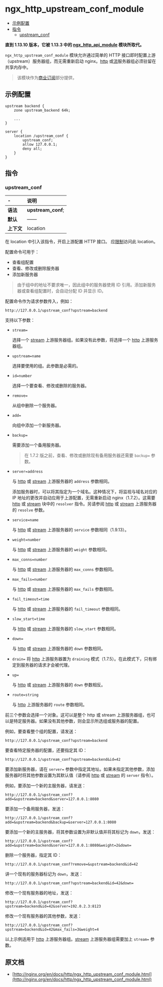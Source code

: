 # ngx_http_upstream_conf_module

- [示例配置](#example_configuration)
- [指令](#directives)
    - [upstream_conf](#upstream_conf)

**直到 1.13.10 版本，它被 1.13.3 中的 [ngx_http_api_module](ngx_http_api_module.md) 模块所取代。**

`ngx_http_upstream_conf_module` 模块允许通过简单的 HTTP 接口即时配置上游（upstream）服务器组，而无需重新启动 nginx。[http](ngx_http_upstream_module.md#zone) 或[流](ngx_stream_upstream_module.md#zone)服务器组必须驻留在共享内存中。

> 该模块作为[商业订阅](http://nginx.com/products/?_ga=2.70698388.504417624.1562407216-1811470965.1562407216)部分提供，

<a id="example_configuration"></a>

## 示例配置

```nginx
upstream backend {
    zone upstream_backend 64k;

    ...
}

server {
    location /upstream_conf {
        upstream_conf;
        allow 127.0.0.1;
        deny all;
    }
}
```

<a id="directives"></a>

## 指令

### upstream_conf

|\-|说明|
|:------|:------|
|**语法**|**upstream_conf**;|
|**默认**|——|
|**上下文**|location|

在 location 中引入该指令，开启上游配置 HTTP 接口。 应[限制](ngx_http_core_module.md#satisfy)访问此 location。

配置命令可用于：

- 查看组配置
- 查看、修改或删除服务器
- 添加新服务器

> 由于组中的地址不要求唯一，因此组中的服务器使用 ID 引用。添加新服务器或查看组配置时，会自动分配 ID 并显示 ID。

配置命令作为请求参数传入，例如：

```
http://127.0.0.1/upstream_conf?upstream=backend
```

支持以下参数：

- `stream=`

    选择一个 [stream](../stream/ngx_stream_upstream_module.md) 上游服务器组。如果没有此参数，将选择一个 [http](ngx_http_upstream_module.md) 上游服务器组。

- `upstream=name`

    选择要使用的组。此参数是必需的。

- `id=number`

    选择一个要查看、修改或删除的服务器。

- `remove=`

    从组中删除一个服务器。

- `add=`

    向组中添加一个新服务器。

- `backup=`

    需要添加一个备用服务器。

    > 在 1.7.2 版之前，查看、修改或删除现有备用服务器还需要 `backup=` 参数。

- `server=address`

    与 [http](ngx_http_upstream_module.md#server) 或 [stream](../stream/ngx_stream_upstream_module.md#server) 上游服务器的 `address` 参数相同。

    添加服务器时，可以将其指定为一个域名。这种情况下，将监视与域名对应的 IP 地址的更改并自动应用于上游配置，无需重新启动 nginx（1.7.2）。这需要 [http](ngx_http_upstream_module.md#server) 或 [stream](../stream/ngx_stream_upstream_module.md#server) 块中的 `resolver` 指令。另请参阅 [http](ngx_http_upstream_module.md#server) 或 [stream](../stream/ngx_stream_upstream_module.md#server) 上游服务器的 `resolve` 参数。

- `service=name`

    与 [http](ngx_http_upstream_module.md#service) 或 [stream](../stream/ngx_stream_upstream_module.md#service) 上游服务器的 `service` 参数相同（1.9.13）。

- `weight=number`

    与 [http](ngx_http_upstream_module.md#weight) 或 [stream](../stream/ngx_stream_upstream_module.md#weight) 上游服务器的 `weight` 参数相同。

- `max_conns=number`

    与 [http](ngx_http_upstream_module.md#max_conns) 或 [stream](../stream/ngx_stream_upstream_module.md#max_conns) 上游服务器的 `max_conns` 参数相同。

- `max_fails=number`

    与 [http](ngx_http_upstream_module.md#max_fails) 或 [stream](../stream/ngx_stream_upstream_module.md#max_fails) 上游服务器的 `max_fails` 参数相同。

- `fail_timeout=time`

    与 [http](ngx_http_upstream_module.md#fail_timeout) 或 [stream](../stream/ngx_stream_upstream_module.md#fail_timeout) 上游服务器的 `fail_timeout` 参数相同。

- `slow_start=time`

    与 [http](ngx_http_upstream_module.md#slow_start) 或 [stream](../stream/ngx_stream_upstream_module.md#slow_start) 上游服务器的 `slow_start` 参数相同。

- `down=`

    与 [http](ngx_http_upstream_module.md#down) 或 [stream](../stream/ngx_stream_upstream_module.md#down) 上游服务器的 `down` 参数相同。

- `drain=`
    将 [http](ngx_http_upstream_module.md#draining) 上游服务器置为 `draining` 模式（1.7.5）。在此模式下，只有绑定到服务器的请求才会被代理。

- `up=`
    
    与 [http](ngx_http_upstream_module.md#down) 或 [stream](../stream/ngx_stream_upstream_module.md#down) 上游服务器的 `down` 参数相反。

- `route=string`
    
    与 [http](ngx_http_upstream_module.md#route) 上游服务器的 `route` 参数相同。

前三个参数会选择一个对象。这可以是整个 http 或 stream 上游服务器组，也可以是特定服务器。如果没有其他参数，则会显示所选组或服务器的配置。

例如，要查看整个组的配置，请发送：

```
http://127.0.0.1/upstream_conf?upstream=backend
```

要查看特定服务器的配置，还要指定其 ID：

```
http://127.0.0.1/upstream_conf?upstream=backend&id=42
```

要添加新服务器，请在 `server=` 参数中指定其地址。如果未指定其他参数，添加服务器时将其他参数设置为其默认值（请参阅 [http](ngx_http_upstream_module.md#server) 或 [stream](../stream/ngx_stream_upstream_module.md#server) 的 `server` 指令）。

例如，要添加一个新的主服务器，请发送：

```
http://127.0.0.1/upstream_conf?add=&upstream=backend&server=127.0.0.1:8080
```

要添加一个备用服务器，发送：

```
http://127.0.0.1/upstream_conf?add=&upstream=backend&backup=&server=127.0.0.1:8080
```

要添加一个新的主服务器，将其参数设置为非默认值并将其标记为 `down`，发送：

```
http://127.0.0.1/upstream_conf?add=&upstream=backend&server=127.0.0.1:8080&weight=2&down=
```

删除一个服务器，指定其 ID：

```
http://127.0.0.1/upstream_conf?remove=&upstream=backend&id=42
```

讲一个现有的服务器标记为 `down`，发送：

```
http://127.0.0.1/upstream_conf?upstream=backend&id=42&down=
```

修改一个现有服务器的地址，发送：

```
http://127.0.0.1/upstream_conf?upstream=backend&id=42&server=192.0.2.3:8123
```

修改一个现有服务器的其他参数，发送：

```
http://127.0.0.1/upstream_conf?upstream=backend&id=42&max_fails=3&weight=4
```

以上示例适用于 [http](ngx_http_upstream_module.md) 上游服务器组。[stream](../stream/ngx_stream_upstream_module.md) 上游服务器组需要加上 `stream=` 参数。

## 原文档

- [http://nginx.org/en/docs/http/ngx_http_upstream_conf_module.html](http://nginx.org/en/docs/http/ngx_http_upstream_conf_module.html)
